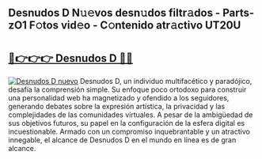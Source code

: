 ## Desnudos D N𝚞𝚎vos desn𝚞dos filtr𝚊dos - Parts-zO1 F𝚘tos vid𝚎o - C𝚘ntenido atr𝚊ctivo UT20U

# <h2><a href="http://mb1jno.tromn.icu/?c=Desnudos+D">🔗👉👉👉 Desnudos D 🔗🔗</a></h2>

[![Desnudos D nuevo](https://i.imgur.com/pEAQMta.gif)](http://mb1jno.tromn.icu/?c=Desnudos+D)
Desnudos D, un individuo multifacético y paradójico, desafía la comprensión simple. Su enfoque poco ortodoxo para construir una personalidad web ha magnetizado y ofendido a los seguidores, generando debates sobre la expresión artística, la privacidad y las complejidades de las comunidades virtuales. A pesar de la ambigüedad de sus objetivos futuros, su papel en la configuración de la esfera digital es incuestionable. Armado con un compromiso inquebrantable y un atractivo innegable, el alcance de Desnudos D en el mundo en línea es de gran alcance.
